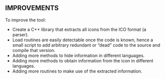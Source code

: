 ## IMPROVEMENTS

To improve the tool:

+ Create a C++ library that extracts all icons from the ICO format (a parser).
+ Load routines are easily detectable once the code is known, hence a small script to add arbitrary redundant or “dead” code to the source and compile that version.
+ Adding more methods to hide information in different languages.
+ Adding more methods to obtain information from the icon in different languages.
+ Adding more routines to make use of the extracted information. 